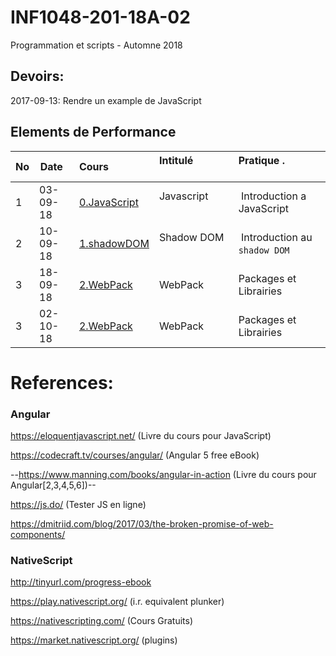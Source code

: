 # INF1048-201-18A-02
Programmation et scripts - Automne 2018

## Devoirs:

2017-09-13: Rendre un example de JavaScript

## Elements de Performance

|No| Date   | Cours                       | Intitulé                                |  Pratique .                            |
|--|--------|:----------------------------|:----------------------------------------|:---------------------------------------|
| 1|03-09-18|[0.JavaScript](0.JavaScript) | Javascript                              |  Introduction a JavaScript             |
| 2|10-09-18|[1.shadowDOM](1.shadowDOM)   | Shadow DOM                              |  Introduction au `shadow DOM`          |
| 3|18-09-18|[2.WebPack](2.WebPack)       | WebPack                                 |  Packages et Librairies                |
| 3|02-10-18|[2.WebPack](2.WebPack)       | WebPack                                 |  Packages et Librairies                |


# References:

### Angular

https://eloquentjavascript.net/ (Livre du cours pour JavaScript)

https://codecraft.tv/courses/angular/ (Angular 5 free eBook)

--https://www.manning.com/books/angular-in-action (Livre du cours pour Angular[2,3,4,5,6])--

https://js.do/ (Tester JS en ligne)

https://dmitriid.com/blog/2017/03/the-broken-promise-of-web-components/






### NativeScript

http://tinyurl.com/progress-ebook

https://play.nativescript.org/ (i.r. equivalent plunker)

https://nativescripting.com/ (Cours Gratuits)

https://market.nativescript.org/ (plugins)

